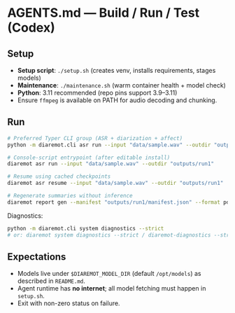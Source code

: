 # AGENTS.md — Build / Run / Test (Codex)

## Setup
- **Setup script**: `./setup.sh` (creates venv, installs requirements, stages models)
- **Maintenance**: `./maintenance.sh` (warm container health + model check)
- **Python**: 3.11 recommended (repo pins support 3.9–3.11)
- Ensure `ffmpeg` is available on PATH for audio decoding and chunking.

## Run
```bash
# Preferred Typer CLI group (ASR + diarization + affect)
python -m diaremot.cli asr run --input "data/sample.wav" --outdir "outputs/run1"

# Console-script entrypoint (after editable install)
diaremot asr run --input "data/sample.wav" --outdir "outputs/run1"

# Resume using cached checkpoints
diaremot asr resume --input "data/sample.wav" --outdir "outputs/run1"

# Regenerate summaries without inference
diaremot report gen --manifest "outputs/run1/manifest.json" --format pdf --format html
```
Diagnostics:
```bash
python -m diaremot.cli system diagnostics --strict
# or: diaremot system diagnostics --strict / diaremot-diagnostics --strict
```

## Expectations
- Models live under `$DIAREMOT_MODEL_DIR` (default `/opt/models`) as described in `README.md`.
- Agent runtime has **no internet**; all model fetching must happen in `setup.sh`.
- Exit with non-zero status on failure.
